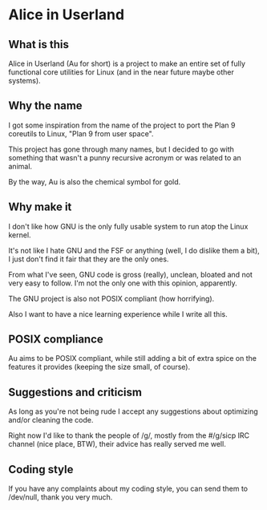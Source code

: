 # Alice in Userland

## What is this

Alice in Userland (Au for short) is a project to make an entire set of fully functional core utilities for Linux (and in the near future maybe other systems).

## Why the name

I got some inspiration from the name of the project to port the Plan 9 coreutils to Linux, "Plan 9 from user space".

This project has gone through many names, but I decided to go with something that wasn't a punny recursive acronym or was related
to an animal.

By the way, Au is also the chemical symbol for gold.

## Why make it

I don't like how GNU is the only fully usable system to run atop the Linux kernel.

It's not like I hate GNU and the FSF or anything (well, I do dislike them a bit), I just don't find it fair that they are the only ones.

From what I've seen, GNU code is gross (really), unclean, bloated and not very easy to follow. I'm not the only one with this opinion, apparently.

The GNU project is also not POSIX compliant (how horrifying).

Also I want to have a nice learning experience while I write all this.

## POSIX compliance

Au aims to be POSIX compliant, while still adding a bit of extra spice on the features it provides (keeping the size small, of course).

## Suggestions and criticism

As long as you're not being rude I accept any suggestions about optimizing and/or cleaning the code.

Right now I'd like to thank the people of /g/, mostly from the #/g/sicp IRC channel (nice place, BTW), their advice has really served me well.

## Coding style

If you have any complaints about my coding style, you can send them to /dev/null, thank you very much.
